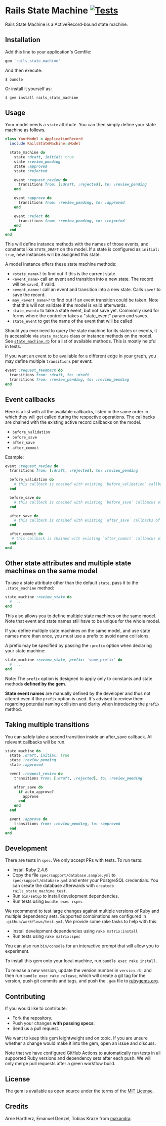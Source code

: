 # Rails State Machine [![Tests](https://github.com/makandra/rails_state_machine/workflows/Tests/badge.svg)](https://github.com/makandra/rails_state_machine/actions?query=branch:master)

Rails State Machine is a ActiveRecord-bound state machine.

## Installation

Add this line to your application's Gemfile:

```ruby
gem 'rails_state_machine'
```

And then execute:

    $ bundle

Or install it yourself as:

    $ gem install rails_state_machine

## Usage

Your model needs a `state` attribute. You can then simply define your state machine as follows.

```ruby
class YourModel < ApplicationRecord
  include RailsStateMachine::Model

  state_machine do
    state :draft, initial: true
    state :review_pending
    state :approved
    state :rejected

    event :request_review do
      transitions from: [:draft, :rejected], to: :review_pending
    end

    event :approve do
      transitions from: :review_pending, to: :approved
    end

    event :reject do
      transitions from: :review_pending, to: :rejected
    end
  end
end
```

This will define instance methods with the names of those events, and constants like `STATE_DRAFT` on the model.
If a state is configured as `initial: true`, new instances will be assigned this state.

A model instance offers these state machine methods:

- `<state_name>?` to find out if this is the current state.
- `<event_name>` call an event and transition into a new state. The record will be `save`d, if valid.
- `<event_name>!` call an event and transition into a new state. Calls `save!` to save the record.
- `may_<event_name>?` to find out if an event transition could be taken. Note that this will not validate if the model is valid afterwards.
- `state_event=` to take a state event, but not save yet. Commonly used for forms where the controller takes a "state_event" param and saves.
- `state_event` to get the name of the event that will be called

Should you ever need to query the state machine for its states or events, it is accessible via `state_machine` class or instance methods on the model. See [`state_machine.rb`](https://github.com/makandra/rails_state_machine/blob/master/lib/rails_state_machine/state_machine.rb) for a list of available methods. This is mostly helpful in tests.

If you want an event to be available for a different edge in your graph, you may define multiple `transitions` per event:

```ruby
event :request_feedback do
  transitions from: :draft, to: :draft
  transitions from: :review_pending, to: :review_pending
end
```

## Event callbacks

Here is a list with all the available callbacks, listed in the same order in which they will get called during the respective operations. The callbacks are chained with the existing active record callbacks on the model.

* `before_validation`
* `before_save`
* `after_save`
* `after_commit`

Example:

```ruby
event :request_review do
  transitions from: [:draft, :rejected], to: :review_pending

  before_validation do
    # this callback is chained with existing `before_validation` callbacks of the model
  end

  before_save do
    # this callback is chained with existing `before_save` callbacks of the model
  end

  after_save do
    # this callback is chained with existing `after_save` callbacks of the model
  end

  after_commit do
   # this callback is chained with existing `after_commit` callbacks of the model
  end
end
```

## Other state attributes and multiple state machines on the same model

To use a state attribute other than the default `state`, pass it to the `.state_machine` method:

```ruby
state_machine :review_state do
  # ...
end
```

This also allows you to define multiple state machines on the same model. Note that event
and state names still have to be unique for the whole model.

If you define multiple state machines on the same model, and use state names more than once,
you must use a prefix to avoid name collisions.

A prefix may be specified by passing the `:prefix` option when declaring your state machine:

```ruby
state_machine :review_state, prefix: 'some_prefix' do
  # ...
end
```

Note: The `prefix` option is designed to apply only to constants and state methods **defined by the gem**.

**State event names** are manually defined by the developer and thus not altered even if the `prefix` 
option is used. It's advised to review them regarding potential naming collision and clarity when
 introducing the `prefix` method.

## Taking multiple transitions

You can safely take a second transition inside an after_save callback. All relevant
callbacks will be run.

```ruby
state_machine do
  state :draft, initial: true
  state :review_pending
  state :approved

  event :request_review do
    transitions from: [:draft, :rejected], to: :review_pending

    after_save do
      if auto_approve?
        approve
      end
    end
  end

  event :approve do
    transitions from: :review_pending, to: :approved
  end
end
```

## Development

There are tests in `spec`. We only accept PRs with tests. To run tests:

- Install Ruby 2.4.6
- Copy the file `spec/support/database.sample.yml` to `spec/support/database.yml` and enter your PostgreSQL credentials. You can create the database afterwards with `createdb rails_state_machine_test`.
- Run `bin/setup` to install development dependencies.
- Run tests using `bundle exec rspec`

We recommend to test large changes against multiple versions of Ruby and multiple dependency sets. Supported combinations are configured in `.github/workflows/test.yml`. We provide some rake tasks to help with this:

- Install development dependencies using `rake matrix:install`
- Run tests using `rake matrix:spec`

You can also run `bin/console` for an interactive prompt that will allow you to experiment.

To install this gem onto your local machine, run `bundle exec rake install`.

To release a new version, update the version number in `version.rb`, and then run `bundle exec rake release`, which will create a git tag for the version, push git commits and tags, and push the `.gem` file to [rubygems.org](https://rubygems.org).

## Contributing

If you would like to contribute:

- Fork the repository.
- Push your changes **with passing specs**.
- Send us a pull request.

We want to keep this gem leightweight and on topic. If you are unsure whether a change would make it into the gem, open an issue and discuss.

Note that we have configured GitHub Actions to automatically run tests in all supported Ruby versions and dependency sets after each push. We will only merge pull requests after a green workflow build.

## License

The gem is available as open source under the terms of the [MIT License](https://opensource.org/licenses/MIT).

## Credits

Arne Hartherz, Emanuel Denzel, Tobias Kraze from [makandra](https://makandra.de/).
